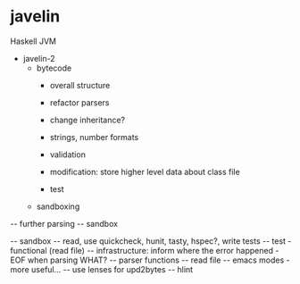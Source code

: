 javelin
=======

Haskell JVM

* javelin-2
  * bytecode
    * overall structure
    * refactor parsers
    * change inheritance?
    * strings, number formats

    * validation
    * modification: store higher level data about class file
    * test
  * sandboxing
  
-- further parsing
-- sandbox

-- sandbox
-- read, use quickcheck, hunit, tasty, hspec?, write tests
-- test - functional (read file)
-- infrastructure: inform where the error happened - EOF when parsing WHAT?
-- parser functions
-- read file
-- emacs modes - more useful...
-- use lenses for upd2bytes
-- hlint
